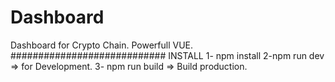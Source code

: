 # Dashboard
Dashboard for Crypto Chain.
Powerfull VUE.
############################
INSTALL
1- npm install
2-npm run dev => for Development.
3- npm run build => Build production.
